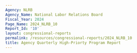 ```yaml
---
Agency: NLRB
Agency_Name: National Labor Relations Board
Fiscal_Year: 2024
Page_Name: 2024_NLRB_10
Report_Id: '10'
layout: congressional-reports
permalink: /resources/congressional-reports/2024_NLRB_10
title: Agency Quarterly High-Priorty Program Report
---
```

